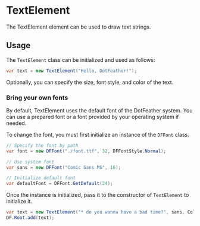 # TextElement

The TextElement element can be used to draw text strings.

## Usage

The `TextElement` class can be initialized and used as follows:

```cs
var text = new TextElement("Hello, DotFeather!");
```

Optionally, you can specify the size, font style, and color of the text.

### Bring your own fonts

By default, TextElement uses the default font of the DotFeather system. You can use a prepared font or a font provided by your operating system if needed.

To change the font, you must first initialize an instance of the `DFFont` class.

```cs
// Specify the font by path
var font = new DFFont("./font.ttf", 32, DFFontStyle.Normal);

// Use system font
var sans = new DFFont("Comic Sans MS", 16);

// Initialize default font
var defaultFont = DFFont.GetDefault(24);
```

Once the instance is initialized, pass it to the constructor of `TextElement` to initialize it.

```cs
var text = new TextElement("* do you wanna have a bad time?", sans, Color.White);
DF.Root.add(text);
```
